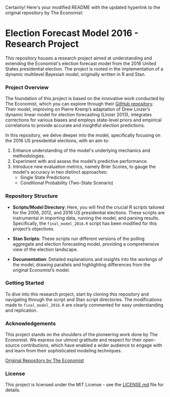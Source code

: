 Certainly! Here's your modified README with the updated hyperlink to the original repository by The Economist:

# Election Forecast Model 2016 - Research Project

This repository houses a research project aimed at understanding and extending the Economist's election forecast model from the 2016 United States presidential election. The project is rooted in the implementation of a dynamic multilevel Bayesian model, originally written in R and Stan.

### Project Overview

The foundation of this project is based on the innovative work conducted by The Economist, which you can explore through their [GitHub repository](https://github.com/TheEconomist/us-potus-model). Their model, improving on Pierre Kremp’s adaptation of Drew Linzer’s dynamic linear model for election forecasting (Linzer 2013), integrates corrections for various biases and employs state-level priors and empirical correlations to provide accurate and insightful election predictions.

In this repository, we delve deeper into the model, specifically focusing on the 2016 US presidential elections, with an aim to:

1. Enhance understanding of the model's underlying mechanics and methodologies.
2. Experiment with and assess the model’s predictive performance.
3. Introduce new evaluation metrics, namely Brier Scores, to gauge the model's accuracy in two distinct approaches:
   - Single State Predictions
   - Conditional Probability (Two-State Scenario)

### Repository Structure

- **Scripts/Model Directory**: Here, you will find the crucial R scripts tailored for the 2008, 2012, and 2016 US presidential elections. These scripts are instrumental in importing data, running the model, and parsing results. Specifically, the `final_model_2016.R` script has been modified for this project’s objectives.

- **Stan Scripts**: These scripts run different versions of the polling aggregate and election forecasting model, providing a comprehensive view of the election landscape.

- **Documentation**: Detailed explanations and insights into the workings of the model, drawing parallels and highlighting differences from the original Economist’s model.

### Getting Started

To dive into this research project, start by cloning this repository and navigating through the script and Stan script directories. The modifications made to `final_model_2016.R` are clearly commented for easy understanding and replication.

### Acknowledgements

This project stands on the shoulders of the pioneering work done by The Economist. We express our utmost gratitude and respect for their open-source contributions, which have enabled a wider audience to engage with and learn from their sophisticated modeling techniques.

[Original Repository by The Economist](https://github.com/TheEconomist/us-potus-model)

### License

This project is licensed under the MIT License - see the [LICENSE.md](LICENSE.md) file for details.
